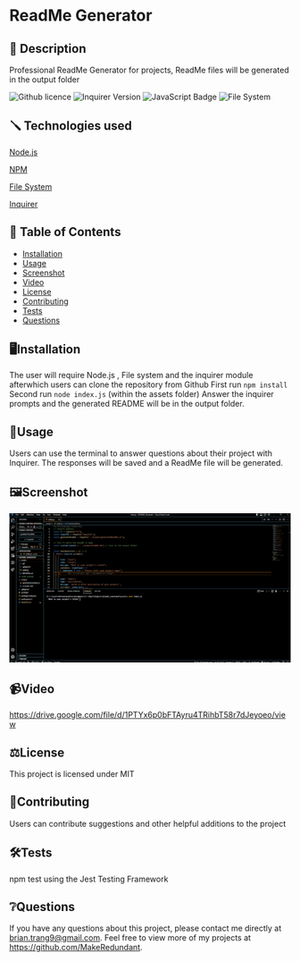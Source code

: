 # ReadMe Generator

## 📄 Description

Professional ReadMe Generator for projects, ReadMe files will be generated in the output folder

![Github licence](http://img.shields.io/badge/license-MIT-blue.svg)
![Inquirer Version](https://img.shields.io/badge/Inquirer-8.2.4-blue.svg)
![JavaScript Badge](https://img.shields.io/badge/JavaScript-100%25-yellow.svg)
![File System](https://img.shields.io/badge/File%20System-Implemented-green.svg)

## 🪛 Technologies used 
<p><a href="https://nodejs.org/">Node.js</a></p>
<p><a href="https://www.npmjs.com/">NPM</a></p>
<p><a href="https://nodejs.org/api/fs.html">File System</a></p>
<p><a href="https://www.npmjs.com/package/inquirer">Inquirer</a></p>

## 📓 Table of Contents
- [Installation](#Installation)
- [Usage](#Usage)
- [Screenshot](#Screenshot)
- [Video](#Video)
- [License](#License)
- [Contributing](#Contributing)
- [Tests](#Tests)
- [Questions](#Questions)

## 🖥️Installation

The user will require Node.js , File system and the inquirer module afterwhich users can clone the repository from Github
First run ```npm install```
Second run ```node index.js``` (within the assets folder)
Answer the inquirer prompts and the generated README will be in the output folder.

## 💬Usage

Users can use the terminal to answer questions about their project with Inquirer. The responses will
be saved and a ReadMe file will be generated.

## 🖼️Screenshot

![ReadMe_Gif](./assets/gif/ReadMe%20Generator.gif)

## 📹Video

https://drive.google.com/file/d/1PTYx6p0bFTAyru4TRihbT58r7dJeyoeo/view

## ⚖️License 

This project is licensed under MIT

## 🤝Contributing 

Users can contribute suggestions and other helpful additions to the project

## 🛠️Tests

npm test using the Jest Testing Framework

## ❔Questions

If you have any questions about this project, please contact me directly at brian.trang9@gmail.com. Feel free to view more of my projects at https://github.com/MakeRedundant.
